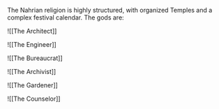 The Nahrian religion is highly structured, with organized Temples and a complex festival calendar. The gods are:

![[The Architect]]

![[The Engineer]]

![[The Bureaucrat]]

![[The Archivist]]

![[The Gardener]]

![[The Counselor]]